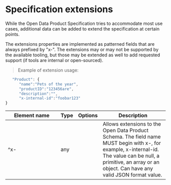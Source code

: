 # Specification extensions

While the Open Data Product Specification tries to accommodate most use cases, additional data can be added to extend the specification at certain points.

The extensions properties are implemented as patterned fields that are always prefixed by "x-". The extensions may or may not be supported by the available tooling, but those may be extended as well to add requested support (if tools are internal or open-sourced).



> Example of extension usage:

```javascript
   "Product": {
      "name":"Pets of the year",
      "productID":"123456are",
      "description":"",
      "x-internal-id":"foobar123"
}

```

| <div style="width:150px">Element name</div>   | Type  | Options  | Description  |
|---|---|---|---|
|  ^x- | any  |  | Allows extensions to the Open Data Product Schema. The field name MUST begin with x-, for example, x-internal-id. The value can be null, a primitive, an array or an object. Can have any valid JSON format value. |